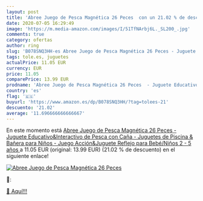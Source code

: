 ```yaml
---
layout: post
title: 'Abree Juego de Pesca Magnética 26 Peces  con un 21.02 % de descuento'
date: 2020-07-05 16:29:49
image: 'https://m.media-amazon.com/images/I/51TfNArbj6L._SL200_.jpg'
comments: true
category: ofertas
author: ring
slug: 'B078SNQ3HH-es Abree Juego de Pesca Magnética 26 Peces - Juguete...'
tags: tole.es, juguetes
actualPrice: 11.05 EUR
currency: EUR
price: 11.05
comparePrice: 13.99 EUR
prodname: 'Abree Juego de Pesca Magnética 26 Peces  - Juguete Educativo&Interactivo de Pesca con Caña - Juguetes de Piscina & Bañera para Niños - Juego Acción&Juguete Reflejo para Bebé/Niños  2 - 5 años '
country: 'es'
flag: '🇪🇸'
buyurl: 'https://www.amazon.es/dp/B078SNQ3HH/?tag=tolees-21'
descuento: '21.02'
average: '11.696666666666667'
---
```


En este momento está [Abree Juego de Pesca Magnética 26 Peces  - Juguete Educativo&Interactivo de Pesca con Caña - Juguetes de Piscina & Bañera para Niños - Juego Acción&Juguete Reflejo para Bebé/Niños  2 - 5 años ](https://www.amazon.es/dp/B078SNQ3HH/?tag=tolees-21) a 11.05 EUR (original: 13.99 EUR) (21.02 %  de descuento) en el siguiente enlace!

[![Abree Juego de Pesca Magnética 26 Peces ](https://m.media-amazon.com/images/I/51TfNArbj6L._SL200_.jpg)](https://www.amazon.es/dp/B078SNQ3HH/?tag=tolees-21)

🔎:


[🛒 Aquí!!!](https://www.amazon.es/dp/B078SNQ3HH/?tag=tolees-21)
